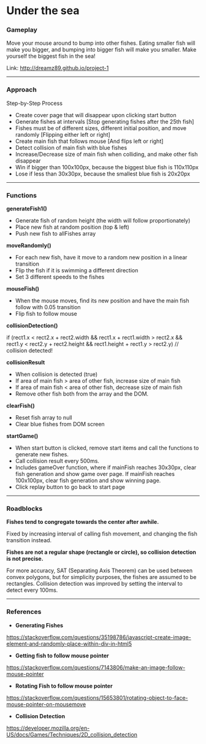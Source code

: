 # Under the sea

### Gameplay

<addr> Move your mouse around to bump into other fishes.
<addr> Eating smaller fish will make you bigger,
<addr> and bumping into bigger fish will make you smaller.
<addr> Make yourself the biggest fish in the sea!

Link: http://dreamz89.github.io/project-1

---

### Approach

Step-by-Step Process

* Create cover page that will disappear upon clicking start button
* Generate fishes at intervals [Stop generating fishes after the 25th fish]
* Fishes must be of different sizes, different initial position, and move randomly [Flipping either left or right]
* Create main fish that follows mouse [And flips left or right]
* Detect collision of main fish with blue fishes
* Increase/Decrease size of main fish when colliding, and make other fish disappear
* Win if bigger than 100x100px, because the biggest blue fish is 110x110px
* Lose if less than 30x30px, because the smallest blue fish is 20x20px

---

### Functions

**generateFish1()**
* Generate fish of random height (the width will follow proportionately)
* Place new fish at random position (top & left)
* Push new fish to allFishes array

**moveRandomly()**
* For each new fish, have it move to a random new position in a linear transition
* Flip the fish if it is swimming a different direction
* Set 3 different speeds to the fishes

**mouseFish()**
* When the mouse moves, find its new position and have the main fish follow with 0.05 transition
* Flip fish to follow mouse

**collisionDetection()**

<addr>if (rect1.x < rect2.x + rect2.width &&
<addr>   rect1.x + rect1.width > rect2.x &&
<addr>   rect1.y < rect2.y + rect2.height &&
<addr>   rect1.height + rect1.y > rect2.y)
<addr>    // collision detected!

**collisionResult**

* When collision is detected (true)
* If area of main fish > area of other fish, increase size of main fish
* If area of main fish < area of other fish, decrease size of main fish
* Remove other fish both from the array and the DOM.

**clearFish()**
* Reset fish array to null
* Clear blue fishes from DOM screen

**startGame()**

* When start button is clicked, remove start items and call the functions to generate new fishes.
* Call collision result every 500ms.
* Includes gameOver function, where if mainFish reaches 30x30px, clear fish generation and show game over page. If mainFish reaches 100x100px, clear fish generation and show winning page.
* Click replay button to go back to start page

---

### Roadblocks

**Fishes tend to congregate towards the center after awhile.**

Fixed by increasing interval of calling fish movement, and changing the fish transition instead.

**Fishes are not a regular shape (rectangle or circle), so collision detection is not precise.**

For more accuracy, SAT (Separating Axis Theorem) can be used between convex polygons,
but for simplicity purposes, the fishes are assumed to be rectangles.
<addr> Collision detection was improved by setting the interval to detect every 100ms.

---

### References

* **Generating Fishes**

https://stackoverflow.com/questions/35198786/javascript-create-image-element-and-randomly-place-within-div-in-html5
* **Getting fish to follow mouse pointer**

https://stackoverflow.com/questions/7143806/make-an-image-follow-mouse-pointer
* **Rotating Fish to follow mouse pointer**

https://stackoverflow.com/questions/15653801/rotating-object-to-face-mouse-pointer-on-mousemove
* **Collision Detection**

https://developer.mozilla.org/en-US/docs/Games/Techniques/2D_collision_detection
